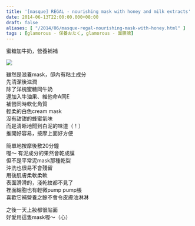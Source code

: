 ```yaml
---
title: '[masque] REGAL - nourishing mask with honey and milk extracts'
date: 2014-06-13T22:00:00.000+08:00
draft: false
aliases: [ "/2014/06/masque-regal-nourishing-mask-with-honey.html" ]
tags : [glamorous - 保養おたく, glamorous - 面膜魂]
---
```


蜜糖加牛奶，營養補補  

![](/images/regalhoneymilk.jpg)

雖然是滋養mask，卻內有粘土成分  
先清潔後滋潤  
除了洋槐蜜糖同牛奶  
還加入牛油果、維他命A同E  
補營同時軟化角質  
輕柔的白色cream mask  
沒有甜甜的蜂蜜氣味  
而是清晰地聞到白泥的味道（！）  
推開好容易，按摩上面好方便  
  
簡單地按摩後敷20分鐘  
喔～ 有泥成分的果然會乾成膜  
但不是平常泥mask那種乾裂  
沖洗也很易不會殘留  
用後肌膚柔軟柔軟  
表面滑滑的，淺乾紋都不見了  
裡面細胞也有輕微pump pump脹  
喜歡它補營養之餘不會令皮膚油淋淋  
  
之後一天上妝都很貼面  
好愛用這隻mask喔～（心）
